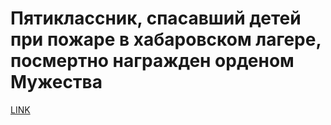 # Пятиклассник, спасавший детей при пожаре в хабаровском лагере, посмертно награжден орденом Мужества



[LINK](https://varlamov.ru/3554666.html)